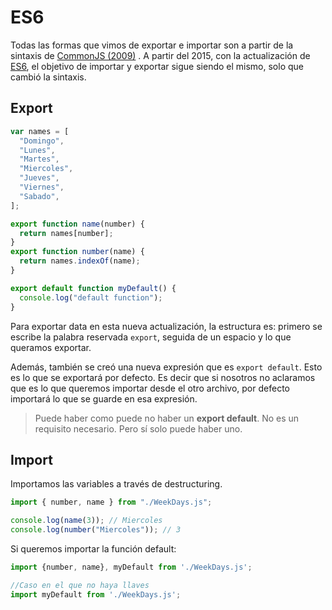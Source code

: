 # ES6

Todas las formas que vimos de exportar e importar son a partir de la sintaxis de [CommonJS (2009)](./02-CommonJS.md) . A partir del 2015, con la actualización de [ES6](../05-ES6/ES6.md), el objetivo de importar y exportar sigue siendo el mismo, solo que cambió la sintaxis.

## Export

```js
var names = [
  "Domingo",
  "Lunes",
  "Martes",
  "Miercoles",
  "Jueves",
  "Viernes",
  "Sabado",
];

export function name(number) {
  return names[number];
}
export function number(name) {
  return names.indexOf(name);
}

export default function myDefault() {
  console.log("default function");
}
```

Para exportar data en esta nueva actualización, la estructura es: primero se escribe la palabra reservada `export`, seguida de un espacio y lo que queramos exportar.

Además, también se creó una nueva expresión que es `export default`. Esto es lo que se exportará por defecto. Es decir que si nosotros no aclaramos que es lo que queremos importar desde el otro archivo, por defecto importará lo que se guarde en esa expresión.

> Puede haber como puede no haber un **export default**. No es un requisito necesario. Pero sí solo puede haber uno.

## Import

Importamos las variables a través de destructuring.

```js
import { number, name } from "./WeekDays.js";

console.log(name(3)); // Miercoles
console.log(number("Miercoles")); // 3
```

Si queremos importar la función default:

```js
import {number, name}, myDefault from './WeekDays.js';

//Caso en el que no haya llaves
import myDefault from './WeekDays.js';
```
